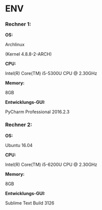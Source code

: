 # ENV

### Rechner 1:
**OS:**

Archlinux

(Kernel 4.8.8-2-ARCH)

**CPU:**

Intel(R) Core(TM) i5-5300U CPU @ 2.30GHz

**Memory:**

8GB

**Entwicklungs-GUI:**

PyCharm Professional 2016.2.3 


### Rechner 2:
**OS:**

Ubuntu 16.04

**CPU:**

Intel(R) Core(TM) i5-6200U CPU @ 2.30GHz

**Memory:**

8GB

**Entwicklungs-GUI:**

Sublime Text Build 3126
